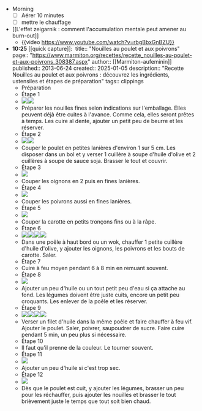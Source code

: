 - Morning
  * [ ] Aérer 10 minutes
  * [ ] mettre le chauffage
- [[L'effet zeigarnik : comment l'accumulation mentale peut amener au burn-out]]
	- {{video https://www.youtube.com/watch?v=rbgBbxGnBZU}}
- **10:25** [[quick capture]]: ​
  title:: "Nouilles au poulet et aux poivrons"
  page:: "https://www.marmiton.org/recettes/recette_nouilles-au-poulet-et-aux-poivrons_308387.aspx"
  author:: [[Marmiton-aufeminin]]
  published:: 2013-06-24
  created:: 2025-01-05
  description:: "Recette Nouilles au poulet et aux poivrons : découvrez les ingrédients, ustensiles et étapes de préparation"
  tags:: clippings
  * Préparation
  * Étape 1
  * ![](https://assets.afcdn.com/recipe/20170607/67434_w40h40c1.jpg)![](https://assets.afcdn.com/recipe/20170607/67687_w40h40c1.jpg)
  * Préparer les nouilles fines selon indications sur l'emballage. Elles peuvent déjà être cuites à l'avance. Comme cela, elles seront prêtes à temps. Les cuire al dente, ajouter un petit peu de beurre et les réserver.
  * Étape 2
  * ![](https://assets.afcdn.com/recipe/20220114/127365_w40h40c1.png)![](https://assets.afcdn.com/recipe/20170607/67466_w40h40c1.jpg)
  * Couper le poulet en petites lanières d'environ 1 sur 5 cm. Les disposer dans un bol et y verser 1 cuillère à soupe d'huile d'olive et 2 cuillères à soupe de sauce soja. Brasser le tout et couvrir.
  * Étape 3
  * ![](https://assets.afcdn.com/recipe/20170607/67621_w40h40c1.jpg)
  * Couper les oignons en 2 puis en fines lanières.
  * Étape 4
  * ![](https://assets.afcdn.com/recipe/20170607/67754_w40h40c1.jpg)
  * Couper les poivrons aussi en fines lanières.
  * Étape 5
  * ![](https://assets.afcdn.com/recipe/20170607/67370_w40h40c1.jpg)
  * Couper la carotte en petits tronçons fins ou à la râpe.
  * Étape 6
  * ![](https://assets.afcdn.com/recipe/20220114/127365_w40h40c1.png)![](https://assets.afcdn.com/recipe/20170607/67621_w40h40c1.jpg)![](https://assets.afcdn.com/recipe/20170607/67754_w40h40c1.jpg)![](https://assets.afcdn.com/recipe/20170607/67370_w40h40c1.jpg)
  * Dans une poêle à haut bord ou un wok, chauffer 1 petite cuillère d'huile d'olive, y ajouter les oignons, les poivrons et les bouts de carotte. Saler.
  * Étape 7
  * Cuire à feu moyen pendant 6 à 8 min en remuant souvent.
  * Étape 8
  * ![](https://assets.afcdn.com/recipe/20220114/127365_w40h40c1.png)
  * Ajouter un peu d'huile ou un tout petit peu d'eau si ça attache au fond. Les légumes doivent être juste cuits, encore un petit peu croquants. Les enlever de la poêle et les réserver.
  * Étape 9
  * ![](https://assets.afcdn.com/recipe/20170607/67699_w40h40c1.jpg)![](https://assets.afcdn.com/recipe/20220114/127365_w40h40c1.png)![](https://assets.afcdn.com/recipe/20170607/67563_w40h40c1.jpg)![](https://assets.afcdn.com/recipe/20170607/67691_w40h40c1.jpg)
  * Verser un filet d'huile dans la même poêle et faire chauffer à feu vif. Ajouter le poulet. Saler, poivrer, saupoudrer de sucre. Faire cuire pendant 5 min, un peu plus si nécessaire.
  * Étape 10
  * Il faut qu'il prenne de la couleur. Le tourner souvent.
  * Étape 11
  * ![](https://static.afcdn.com/relmrtn/lazyload.png)
  * Ajouter un peu d'huile si c'est trop sec.
  * Étape 12
  * ![](https://static.afcdn.com/relmrtn/lazyload.png)
  * Dès que le poulet est cuit, y ajouter les légumes, brasser un peu pour les réchauffer, puis ajouter les nouilles et brasser le tout brièvement juste le temps que tout soit bien chaud.